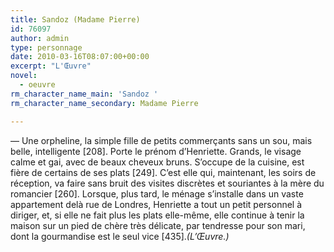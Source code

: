 ```yaml
---
title: Sandoz (Madame Pierre)
id: 76097
author: admin
type: personnage
date: 2010-03-16T08:07:00+00:00
excerpt: "L'Œuvre"
novel:
  - oeuvre
rm_character_name_main: 'Sandoz '
rm_character_name_secondary: Madame Pierre

---
```

— Une orpheline, la simple fille de petits commerçants sans un sou, mais belle, intelligente [208]. Porte le prénom d&rsquo;Henriette. Grands, le visage calme et gai, avec de beaux cheveux bruns. S&rsquo;occupe de la cuisine, est fière de certains de ses plats [249]. C&rsquo;est elle qui, maintenant, les soirs de réception, va faire sans bruit des visites discrètes et souriantes à la mère du romancier [260]. Lorsque, plus tard, le ménage s&rsquo;installe dans un vaste appartement delà rue de Londres, Henriette a tout un petit personnel à diriger, et, si elle ne fait plus les plats elle-même, elle continue à tenir la maison sur un pied de chère très délicate, par tendresse pour son mari, dont la gourmandise est le seul vice [435]._(L&rsquo;Œuvre.)_